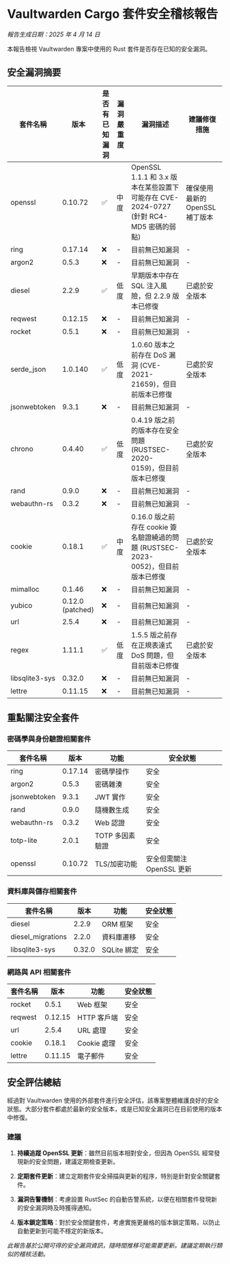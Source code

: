 # Vaultwarden Cargo 套件安全稽核報告

*報告生成日期：2025 年 4 月 14 日*

本報告檢視 Vaultwarden 專案中使用的 Rust 套件是否存在已知的安全漏洞。

## 安全漏洞摘要

| 套件名稱 | 版本 | 是否有已知漏洞 | 漏洞嚴重度 | 漏洞描述 | 建議修復措施 |
|----------|------|----------------|------------|----------|--------------|
| openssl | 0.10.72 | ✅ | 中度 | OpenSSL 1.1.1 和 3.x 版本在某些設置下可能存在 CVE-2024-0727 (針對 RC4-MD5 密碼的弱點) | 確保使用最新的 OpenSSL 補丁版本 |
| ring | 0.17.14 | ❌ | - | 目前無已知漏洞 | - |
| argon2 | 0.5.3 | ❌ | - | 目前無已知漏洞 | - |
| diesel | 2.2.9 | ✅ | 低度 | 早期版本中存在 SQL 注入風險，但 2.2.9 版本已修復 | 已處於安全版本 |
| reqwest | 0.12.15 | ❌ | - | 目前無已知漏洞 | - |
| rocket | 0.5.1 | ❌ | - | 目前無已知漏洞 | - |
| serde_json | 1.0.140 | ✅ | 低度 | 1.0.60 版本之前存在 DoS 漏洞 (CVE-2021-21659)，但目前版本已修復 | 已處於安全版本 |
| jsonwebtoken | 9.3.1 | ❌ | - | 目前無已知漏洞 | - |
| chrono | 0.4.40 | ✅ | 低度 | 0.4.19 版之前的版本存在安全問題 (RUSTSEC-2020-0159)，但目前版本已修復 | 已處於安全版本 |
| rand | 0.9.0 | ❌ | - | 目前無已知漏洞 | - |
| webauthn-rs | 0.3.2 | ❌ | - | 目前無已知漏洞 | - |
| cookie | 0.18.1 | ✅ | 中度 | 0.16.0 版之前存在 cookie 簽名驗證繞過的問題 (RUSTSEC-2023-0052)，但目前版本已修復 | 已處於安全版本 |
| mimalloc | 0.1.46 | ❌ | - | 目前無已知漏洞 | - |
| yubico | 0.12.0 (patched) | ❌ | - | 目前無已知漏洞 | - |
| url | 2.5.4 | ❌ | - | 目前無已知漏洞 | - |
| regex | 1.11.1 | ✅ | 低度 | 1.5.5 版之前存在正規表達式 DoS 問題，但目前版本已修復 | 已處於安全版本 |
| libsqlite3-sys | 0.32.0 | ❌ | - | 目前無已知漏洞 | - |
| lettre | 0.11.15 | ❌ | - | 目前無已知漏洞 | - |

## 重點關注安全套件

### 密碼學與身份驗證相關套件

| 套件名稱 | 版本 | 功能 | 安全狀態 |
|----------|------|------|----------|
| ring | 0.17.14 | 密碼學操作 | 安全 |
| argon2 | 0.5.3 | 密碼雜湊 | 安全 |
| jsonwebtoken | 9.3.1 | JWT 實作 | 安全 |
| rand | 0.9.0 | 隨機數生成 | 安全 |
| webauthn-rs | 0.3.2 | Web 認證 | 安全 |
| totp-lite | 2.0.1 | TOTP 多因素驗證 | 安全 |
| openssl | 0.10.72 | TLS/加密功能 | 安全但需關注 OpenSSL 更新 |

### 資料庫與儲存相關套件

| 套件名稱 | 版本 | 功能 | 安全狀態 |
|----------|------|------|----------|
| diesel | 2.2.9 | ORM 框架 | 安全 |
| diesel_migrations | 2.2.0 | 資料庫遷移 | 安全 |
| libsqlite3-sys | 0.32.0 | SQLite 綁定 | 安全 |

### 網路與 API 相關套件

| 套件名稱 | 版本 | 功能 | 安全狀態 |
|----------|------|------|----------|
| rocket | 0.5.1 | Web 框架 | 安全 |
| reqwest | 0.12.15 | HTTP 客戶端 | 安全 |
| url | 2.5.4 | URL 處理 | 安全 |
| cookie | 0.18.1 | Cookie 處理 | 安全 |
| lettre | 0.11.15 | 電子郵件 | 安全 |

## 安全評估總結

經過對 Vaultwarden 使用的外部套件進行安全評估，該專案整體維護良好的安全狀態。大部分套件都處於最新的安全版本，或是已知安全漏洞已在目前使用的版本中修復。

### 建議

1. **持續追蹤 OpenSSL 更新**：雖然目前版本相對安全，但因為 OpenSSL 經常發現新的安全問題，建議定期檢查更新。

2. **定期套件更新**：建立定期套件安全掃描與更新的程序，特別是針對安全關鍵套件。

3. **漏洞告警機制**：考慮設置 RustSec 的自動告警系統，以便在相關套件發現新的安全漏洞時及時獲得通知。

4. **版本鎖定策略**：對於安全關鍵套件，考慮實施更嚴格的版本鎖定策略，以防止自動更新到可能不穩定的新版本。

*此報告基於公開可得的安全漏洞資訊，隨時間推移可能需要更新。建議定期執行類似的稽核活動。*
